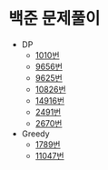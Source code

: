# 백준 문제풀이
 * DP
    * [1010번](https://github.com/newbe01/TIL/blob/main/solved/BAEKJOON/DP/B1010_다리놓기.java)
    * [9656번](https://github.com/newbe01/TIL/blob/main/solved/BAEKJOON/DP/B9656_돌던지기.java)
    * [9625번](https://github.com/newbe01/TIL/blob/main/solved/BAEKJOON/DP/B9625_BABBA.java)
    * [10826번](https://github.com/newbe01/TIL/blob/main/solved/BAEKJOON/DP/B10826_피보나치수4.java)
    * [14916번](https://github.com/newbe01/TIL/blob/main/solved/BAEKJOON/DP/B14916_거스름돈.java)
    * [2491번](https://github.com/newbe01/TIL/blob/main/solved/BAEKJOON/DP/B2491_수열.java)
    * [2670번](https://github.com/newbe01/TIL/blob/main/solved/BAEKJOON/DP/B2670_연속부분최대곱.java)
 * Greedy
    * [1789번](https://github.com/newbe01/TIL/blob/main/solved/BAEKJOON/GREEDY/B1789_수들의합.java)
    * [11047번](https://github.com/newbe01/TIL/blob/main/solved/BAEKJOON/GREEDY/B11047_동전0.java) 